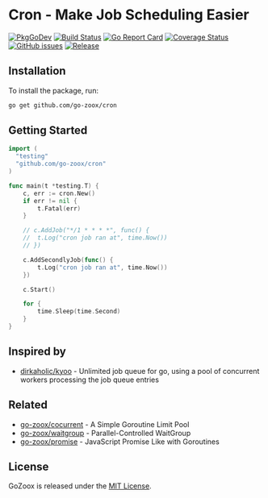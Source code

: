 # Cron - Make Job Scheduling Easier

[![PkgGoDev](https://pkg.go.dev/badge/github.com/go-zoox/cron)](https://pkg.go.dev/github.com/go-zoox/cron)
[![Build Status](https://github.com/go-zoox/cron/actions/workflows/ci.yml/badge.svg?branch=master)](https://github.com/go-zoox/cron/actions/workflows/ci.yml)
[![Go Report Card](https://goreportcard.com/badge/github.com/go-zoox/cron)](https://goreportcard.com/report/github.com/go-zoox/cron)
[![Coverage Status](https://coveralls.io/repos/github/go-zoox/cron/badge.svg?branch=master)](https://coveralls.io/github/go-zoox/cron?branch=master)
[![GitHub issues](https://img.shields.io/github/issues/go-zoox/cron.svg)](https://github.com/go-zoox/cron/issues)
[![Release](https://img.shields.io/github/tag/go-zoox/cron.svg?label=Release)](https://github.com/go-zoox/cron/tags)

## Installation
To install the package, run:
```bash
go get github.com/go-zoox/cron
```

## Getting Started

```go
import (
  "testing"
  "github.com/go-zoox/cron"
)

func main(t *testing.T) {
	c, err := cron.New()
	if err != nil {
		t.Fatal(err)
	}

	// c.AddJob("*/1 * * * *", func() {
	// 	t.Log("cron job ran at", time.Now())
	// })

	c.AddSecondlyJob(func() {
		t.Log("cron job ran at", time.Now())
	})

	c.Start()

	for {
		time.Sleep(time.Second)
	}
}
```

## Inspired by
* [dirkaholic/kyoo](https://github.com/dirkaholic/kyoo) - Unlimited job queue for go, using a pool of concurrent workers processing the job queue entries

## Related
* [go-zoox/cocurrent](https://github.com/go-zoox/cocurrent) - A Simple Goroutine Limit Pool
* [go-zoox/waitgroup](https://github.com/go-zoox/waitgroup) - Parallel-Controlled WaitGroup
* [go-zoox/promise](https://github.com/go-zoox/promise) - JavaScript Promise Like with Goroutines

## License
GoZoox is released under the [MIT License](./LICENSE).
